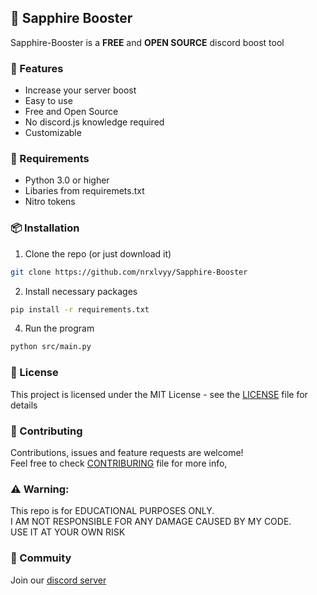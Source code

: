 ## 💎 Sapphire Booster

Sapphire-Booster is a **FREE** and **OPEN SOURCE** discord boost tool 

### 🚀 Features

- Increase your server boost
- Easy to use
- Free and Open Source
- No discord.js knowledge required
- Customizable

### 📝 Requirements

- Python 3.0 or higher
- Libaries from requiremets.txt
- Nitro tokens

### 📦 Installation

1. Clone the repo (or just download it)
```sh
git clone https://github.com/nrxlvyy/Sapphire-Booster
```

2. Install necessary packages
```sh
pip install -r requirements.txt
```

4. Run the program
```sh
python src/main.py
```

### 📄 License

This project is licensed under the MIT License - see the [LICENSE](LICENSE) file for details

### 🤝 Contributing

Contributions, issues and feature requests are welcome!<br>
Feel free to check [CONTRIBURING](CONTRIBUTING.md) file for more info,

### ⚠️ Warning:

This repo is for EDUCATIONAL PURPOSES ONLY.<br>
I AM NOT RESPONSIBLE FOR ANY DAMAGE CAUSED BY MY CODE.<br>
USE IT AT YOUR OWN RISK

### 👥 Commuity 
Join our [discord server](https://discord.gg/sapphireraider)